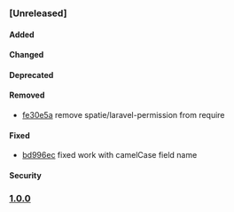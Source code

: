 ### [Unreleased]
    
#### Added
#### Changed
#### Deprecated
#### Removed
* [fe30e5a](../../commit/fe30e5a) remove spatie/laravel-permission from require
#### Fixed
* [bd996ec](../../commit/bd996ec) fixed work with camelCase field name
#### Security

### [1.0.0](https://github.com/krasnikov87/eloquent-json/releases/tag/1.0.0)
